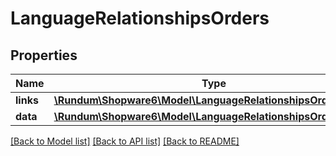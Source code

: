 # LanguageRelationshipsOrders

## Properties
Name | Type | Description | Notes
------------ | ------------- | ------------- | -------------
**links** | [**\Rundum\Shopware6\Model\LanguageRelationshipsOrdersLinks**](LanguageRelationshipsOrdersLinks.md) |  | [optional] 
**data** | [**\Rundum\Shopware6\Model\LanguageRelationshipsOrdersData[]**](LanguageRelationshipsOrdersData.md) |  | [optional] 

[[Back to Model list]](../../README.md#documentation-for-models) [[Back to API list]](../../README.md#documentation-for-api-endpoints) [[Back to README]](../../README.md)

